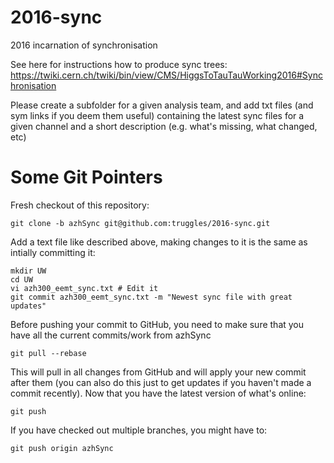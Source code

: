 # 2016-sync
2016 incarnation of synchronisation

See here for instructions how to produce sync trees: https://twiki.cern.ch/twiki/bin/view/CMS/HiggsToTauTauWorking2016#Synchronisation

Please create a subfolder for a given analysis team, and add txt files (and sym links if you deem them useful) containing the latest sync files for a given channel and a short description (e.g. what's missing, what changed, etc)


# Some Git Pointers
Fresh checkout of this repository:
```
git clone -b azhSync git@github.com:truggles/2016-sync.git
```

Add a text file like described above, making changes to it is the same as intially committing it:
```
mkdir UW
cd UW
vi azh300_eemt_sync.txt # Edit it
git commit azh300_eemt_sync.txt -m "Newest sync file with great updates"
```

Before pushing your commit to GitHub, you need to make sure that you have all the current commits/work from azhSync
```
git pull --rebase
```
This will pull in all changes from GitHub and will apply your new commit after them (you can also do this just to get updates if you haven't made a commit recently).  Now that you have the latest version of what's online:

```
git push
```

If you have checked out multiple branches, you might have to:
```
git push origin azhSync
```

